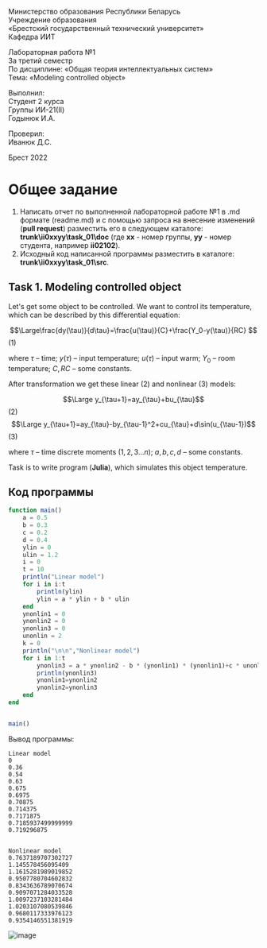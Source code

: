 Министерство образования Республики Беларусь <br/>
Учреждение образования <br/>
«Брестский государственный технический университет» <br/>
Кафедра ИИТ <br/>

Лабораторная работа №1 <br/>
За третий семестр <br/>
По дисциплине: «Общая теория интеллектуальных систем» <br/>
Тема: «Modeling controlled object» <br/>

Выполнил: <br/>
Студент 2 курса <br/>
Группы ИИ-21(II) <br/>
Годынюк И.А. <br/>

Проверил: <br/>
Иванюк Д.С. <br/>

Брест 2022 <br/>

# Общее задание #
1. Написать отчет по выполненной лабораторной работе №1 в .md формате (readme.md) и с помощью запроса на внесение изменений (**pull request**) разместить его в следующем каталоге: **trunk\ii0xxyy\task_01\doc** (где **xx** - номер группы, **yy** - номер студента, например **ii02102**).
2. Исходный код написанной программы разместить в каталоге: **trunk\ii0xxyy\task_01\src**.

## Task 1. Modeling controlled object ##
Let's get some object to be controlled. We want to control its temperature, which can be described by this differential equation:

$$\Large\frac{dy(\tau)}{d\tau}=\frac{u(\tau)}{C}+\frac{Y_0-y(\tau)}{RC} $$ (1)

where $\tau$ – time; $y(\tau)$ – input temperature; $u(\tau)$ – input warm; $Y_0$ – room temperature; $C,RC$ – some constants.

After transformation we get these linear (2) and nonlinear (3) models:

$$\Large y_{\tau+1}=ay_{\tau}+bu_{\tau}$$ (2)
$$\Large y_{\tau+1}=ay_{\tau}-by_{\tau-1}^2+cu_{\tau}+d\sin(u_{\tau-1})$$ (3)

where $\tau$ – time discrete moments ($1,2,3{\dots}n$); $a,b,c,d$ – some constants.

Task is to write program (**Julia**), which simulates this object temperature.


## Код программы ##


``` julia
function main()
    a = 0.5
    b = 0.3
    c = 0.2
    d = 0.4
    ylin = 0
    ulin = 1.2
    i = 0
    t = 10
    println("Linear model")
    for i in i:t
        println(ylin)
        ylin = a * ylin + b * ulin
    end
    ynonlin1 = 0
    ynonlin2 = 0
    ynonlin3 = 0
    unonlin = 2
    k = 0
    println("\n\n","Nonlinear model")
    for i in 1:t
        ynonlin3 = a * ynonlin2 - b * (ynonlin1) * (ynonlin1)+c * unonlin+d * sin(unonlin)
        println(ynonlin3)
        ynonlin1=ynonlin2
        ynonlin2=ynonlin3
    end
end


main()  
```

Вывод программы:
```
Linear model
0
0.36
0.54
0.63
0.675
0.6975
0.70875
0.714375
0.7171875
0.7185937499999999
0.719296875


Nonlinear model
0.7637189707302727
1.145578456095409
1.1615281989019852
0.9507780704602832
0.8343636789070674
0.9097071284033528
1.0097237103281484
1.0203107080539846
0.9680117333976123
0.9354146551381919
```
![image](https://user-images.githubusercontent.com/112876032/191744099-2c33122a-6c5c-42eb-9e1d-e4bbeccb8fae.png)
